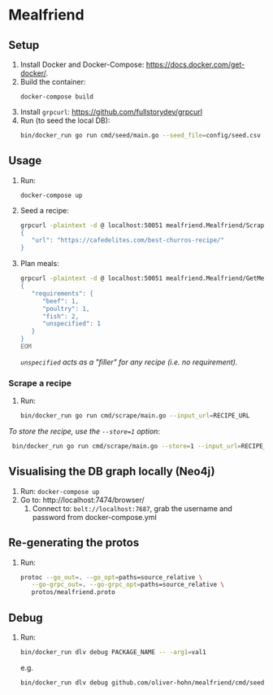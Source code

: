 # Mealfriend

## Setup
1. Install Docker and Docker-Compose: https://docs.docker.com/get-docker/.
1. Build the container:
   ```
   docker-compose build
   ```
1. Install `grpcurl`: https://github.com/fullstorydev/grpcurl
1. Run (to seed the local DB):
   ```sh
   bin/docker_run go run cmd/seed/main.go --seed_file=config/seed.csv
   ```

## Usage
1. Run:
   ```
   docker-compose up
   ```
1. Seed a recipe:
   ```sh
   grpcurl -plaintext -d @ localhost:50051 mealfriend.Mealfriend/Scrape <<EOM
   {
      "url": "https://cafedelites.com/best-churros-recipe/"
   }
   ```
1. Plan meals:
   ```sh
   grpcurl -plaintext -d @ localhost:50051 mealfriend.Mealfriend/GetMealPlan <<EOM
   {
      "requirements": {
         "beef": 1,
         "poultry": 1,
         "fish": 2,
         "unspecified": 1
      }
   }
   EOM
   ```
   _`unspecified` acts as a "filler" for any recipe (i.e. no requirement)._

### Scrape a recipe
1. Run:
   ```sh
   bin/docker_run go run cmd/scrape/main.go --input_url=RECIPE_URL
   ```
  _To store the recipe, use the `--store=1` option_:
  ```sh
   bin/docker_run go run cmd/scrape/main.go --store=1 --input_url=RECIPE_URL
   ```

## Visualising the DB graph locally (Neo4j)
1. Run: `docker-compose up`
1. Go to: http://localhost:7474/browser/
   1. Connect to: `bolt://localhost:7687`, grab the username and password from docker-compose.yml

## Re-generating the protos
1. Run:
   ```sh
   protoc --go_out=. --go_opt=paths=source_relative \
      --go-grpc_out=. --go-grpc_opt=paths=source_relative \
      protos/mealfriend.proto
   ```

## Debug
1. Run:
   ```sh
   bin/docker_run dlv debug PACKAGE_NAME -- -arg1=val1
   ```
   e.g.
   ```sh
   bin/docker_run dlv debug github.com/oliver-hohn/mealfriend/cmd/seed -- -seed_file=config/seed.csv
   ```